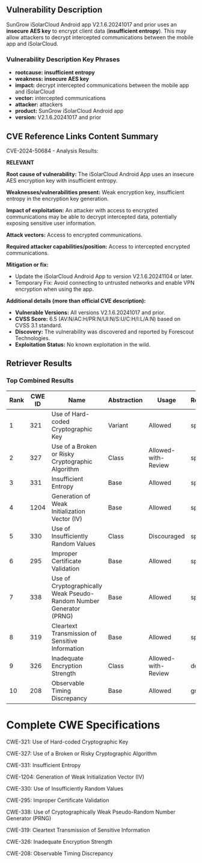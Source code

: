 ## Vulnerability Description
SunGrow iSolarCloud Android app V2.1.6.20241017 and prior uses an **insecure AES key** to encrypt client data (**insufficient entropy**). This may allow attackers to decrypt intercepted communications between the mobile app and iSolarCloud.

### Vulnerability Description Key Phrases
- **rootcause:** **insufficient entropy**
- **weakness:** **insecure AES key**
- **impact:** decrypt intercepted communications between the mobile app and iSolarCloud
- **vector:** intercepted communications
- **attacker:** attackers
- **product:** SunGrow iSolarCloud Android app
- **version:** V2.1.6.20241017 and prior

## CVE Reference Links Content Summary
CVE-2024-50684 - Analysis Results:

**RELEVANT**

**Root cause of vulnerability:**
The iSolarCloud Android App uses an insecure AES encryption key with insufficient entropy.

**Weaknesses/vulnerabilities present:**
Weak encryption key, insufficient entropy in the encryption key generation.

**Impact of exploitation:**
An attacker with access to encrypted communications may be able to decrypt intercepted data, potentially exposing sensitive user information.

**Attack vectors:**
Access to encrypted communications.

**Required attacker capabilities/position:**
Access to intercepted encrypted communications.

**Mitigation or fix:**
*   Update the iSolarCloud Android App to version V2.1.6.20241104 or later.
*   Temporary Fix: Avoid connecting to untrusted networks and enable VPN encryption when using the app.

**Additional details (more than official CVE description):**
*   **Vulnerable Versions:** All versions V2.1.6.20241017 and prior.
*   **CVSS Score:** 6.5 (AV:N/AC:H/PR:N/UI:N/S:U/C:H/I:L/A:N) based on CVSS 3.1 standard.
*   **Discovery:** The vulnerability was discovered and reported by Forescout Technologies.
*   **Exploitation Status:** No known exploitation in the wild.

## Retriever Results

### Top Combined Results

| Rank | CWE ID | Name | Abstraction | Usage  | Retrievers | Individual Scores |
|------|--------|------|-------------|-------|------------|-------------------|
| 1 | 321 | Use of Hard-coded Cryptographic Key | Variant | Allowed | sparse | 0.229 |
| 2 | 327 | Use of a Broken or Risky Cryptographic Algorithm | Class | Allowed-with-Review | sparse | 0.220 |
| 3 | 331 | Insufficient Entropy | Base | Allowed | sparse | 0.216 |
| 4 | 1204 | Generation of Weak Initialization Vector (IV) | Base | Allowed | sparse | 0.198 |
| 5 | 330 | Use of Insufficiently Random Values | Class | Discouraged | sparse | 0.190 |
| 6 | 295 | Improper Certificate Validation | Base | Allowed | sparse | 0.181 |
| 7 | 338 | Use of Cryptographically Weak Pseudo-Random Number Generator (PRNG) | Base | Allowed | sparse | 0.181 |
| 8 | 319 | Cleartext Transmission of Sensitive Information | Base | Allowed | sparse | 0.172 |
| 9 | 326 | Inadequate Encryption Strength | Class | Allowed-with-Review | dense | 0.495 |
| 10 | 208 | Observable Timing Discrepancy | Base | Allowed | graph | 0.002 |



# Complete CWE Specifications

CWE-321: Use of Hard-coded Cryptographic Key

CWE-327: Use of a Broken or Risky Cryptographic Algorithm

CWE-331: Insufficient Entropy

CWE-1204: Generation of Weak Initialization Vector (IV)

CWE-330: Use of Insufficiently Random Values

CWE-295: Improper Certificate Validation

CWE-338: Use of Cryptographically Weak Pseudo-Random Number Generator (PRNG)

CWE-319: Cleartext Transmission of Sensitive Information

CWE-326: Inadequate Encryption Strength

CWE-208: Observable Timing Discrepancy